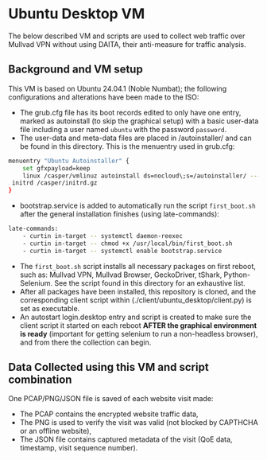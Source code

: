 # Ubuntu Desktop VM

The below described VM and scripts are used to collect web traffic over Mullvad VPN without using DAITA, their anti-measure for traffic analysis.

## Background and VM setup

This VM is based on Ubuntu 24.04.1 (Noble Numbat); the following configurations and alterations have been made to the ISO:

- The grub.cfg file has its boot records edited to only have one entry, marked as autoinstall (to skip the graphical setup) with a basic user-data file including a user named `ubuntu` with the password `password`.
- The user-data and meta-data files are placed in /autoinstaller/ and can be found in this directory. This is the menuentry used in grub.cfg:
```bash
menuentry "Ubuntu Autoinstaller" {
    set gfxpayload=keep
    linux /casper/vmlinuz autoinstall ds=nocloud\;s=/autoinstaller/ ---
 initrd /casper/initrd.gz
}
```
- bootstrap.service is added to automatically run the script `first_boot.sh` after the general installation finishes (using late-commands):
```bash
late-commands:
    - curtin in-target -- systemctl daemon-reexec
    - curtin in-target -- chmod +x /usr/local/bin/first_boot.sh
    - curtin in-target -- systemctl enable bootstrap.service
```
- The `first_boot.sh` script installs all necessary packages on first reboot, such as: Mullvad VPN, Mullvad Browser, GeckoDriver, tShark, Python-Selenium. See the script found in this directory for an exhaustive list.
- After all packages have been installed, this repository is cloned, and the corresponding client script within (./client/ubuntu_desktop/client.py) is set as executable.
- An autostart login.desktop entry and script is created to make sure the client script it started on each reboot **AFTER the graphical environment is ready** (important for getting selenium to run a non-headless browser), and from there the collection can begin.

## Data Collected using this VM and script combination

One PCAP/PNG/JSON file is saved of each website visit made:

- The PCAP contains the encrypted website traffic data,
- The PNG is used to verify the visit was valid (not blocked by CAPTHCHA or an offline website),
- The JSON file contains captured metadata of the visit (QoE data, timestamp, visit sequence number).
